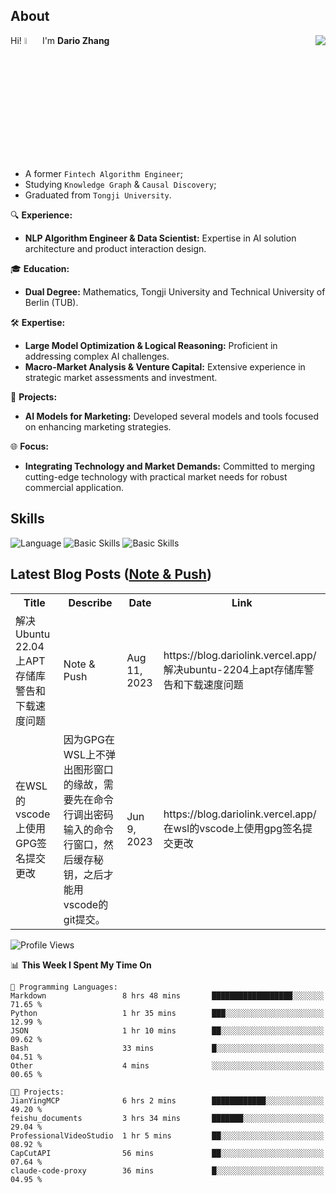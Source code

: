 ## About

<img align="right" src="https://github-readme-stats.vercel.app/api?username=dario-github&show_icons=true&bg_color=00000000&hide_title=true&hide_border=true&include_all_commits=true&count_private=true&theme=transparent" />

Hi! <img src="https://media.giphy.com/media/hvRJCLFzcasrR4ia7z/giphy.gif" width="5%"> I'm **Dario Zhang**

- A former `Fintech Algorithm Engineer`;
- Studying `Knowledge Graph` & `Causal Discovery`;
- Graduated from `Tongji University`.

🔍 **Experience:**
- **NLP Algorithm Engineer & Data Scientist:** Expertise in AI solution architecture and product interaction design.

🎓 **Education:**
- **Dual Degree:** Mathematics, Tongji University and Technical University of Berlin (TUB).

🛠️ **Expertise:**
- **Large Model Optimization & Logical Reasoning:** Proficient in addressing complex AI challenges.
- **Macro-Market Analysis & Venture Capital:** Extensive experience in strategic market assessments and investment.

🚀 **Projects:**
- **AI Models for Marketing:** Developed several models and tools focused on enhancing marketing strategies.

🌐 **Focus:**
- **Integrating Technology and Market Demands:** Committed to merging cutting-edge technology with practical market needs for robust commercial application.


## Skills

![Language](https://skillicons.dev/icons?i=py,matlab,pytorch,latex,regex,mysql,sqlite)
![Basic Skills](https://skillicons.dev/icons?i=bash,git,linux,md)
![Basic Skills](https://skillicons.dev/icons?i=vim,vscode,jupyterlab)

## Latest Blog Posts ([Note & Push](https://blog.dariolink.vercel.app/))

<table>
  <tr><th>Title</th><th>Describe</th><th>Date</th><th>Link</th></tr>
  <!-- BLOG-POST-LIST:START --><tr><td>解决Ubuntu 22.04上APT存储库警告和下载速度问题</td><td>Note &amp; Push</td><td>Aug 11, 2023</td><td>https://blog.dariolink.vercel.app/解决ubuntu-2204上apt存储库警告和下载速度问题</td></tr><tr><td>在WSL的vscode上使用GPG签名提交更改</td><td>因为GPG在WSL上不弹出图形窗口的缘故，需要先在命令行调出密码输入的命令行窗口，然后缓存秘钥，之后才能用vscode的git提交。</td><td>Jun 9, 2023</td><td>https://blog.dariolink.vercel.app/在wsl的vscode上使用gpg签名提交更改</td></tr><!-- BLOG-POST-LIST:END -->
</table>

<!--START_SECTION:waka-->
![Profile Views](http://img.shields.io/badge/Profile%20Views-3-blue)

📊 **This Week I Spent My Time On** 

```text
💬 Programming Languages: 
Markdown                 8 hrs 48 mins       ██████████████████░░░░░░░   71.65 % 
Python                   1 hr 35 mins        ███░░░░░░░░░░░░░░░░░░░░░░   12.99 % 
JSON                     1 hr 10 mins        ██░░░░░░░░░░░░░░░░░░░░░░░   09.62 % 
Bash                     33 mins             █░░░░░░░░░░░░░░░░░░░░░░░░   04.51 % 
Other                    4 mins              ░░░░░░░░░░░░░░░░░░░░░░░░░   00.65 % 

🐱‍💻 Projects: 
JianYingMCP              6 hrs 2 mins        ████████████░░░░░░░░░░░░░   49.20 % 
feishu_documents         3 hrs 34 mins       ███████░░░░░░░░░░░░░░░░░░   29.04 % 
ProfessionalVideoStudio  1 hr 5 mins         ██░░░░░░░░░░░░░░░░░░░░░░░   08.92 % 
CapCutAPI                56 mins             ██░░░░░░░░░░░░░░░░░░░░░░░   07.64 % 
claude-code-proxy        36 mins             █░░░░░░░░░░░░░░░░░░░░░░░░   04.95 % 
```


<!--END_SECTION:waka-->
